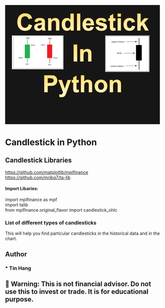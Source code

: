 
<img src="Candlestick.PNG">

# Candlestick in Python

## Candlestick Libraries
https://github.com/matplotlib/mplfinance  
https://github.com/mrjbq7/ta-lib   

#### Import Libaries:
import mplfinance as mpf   
import talib  
from mplfinance.original_flavor import candlestick_ohlc  

### List of different types of candlesticks

This will help you find particular candlesticks in the historical data and in the chart.  

## Author  
### * Tin Hang  

## 🔴 Warning: This is not financial advisor.  Do not use this to invest or trade. It is for educational purpose.  
